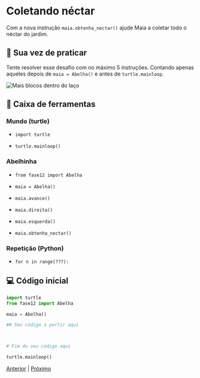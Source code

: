 # Coletando néctar

Com a nova instrução `maia.obtenha_nectar()` ajude Maia a coletar todo o néctar do jardim.

## 🐝 Sua vez de praticar

Tente resolver esse desafio com no máximo 5 instruções. Contando apenas aqueles
depois de `maia = Abelha()` e antes de `turtle.mainloop`.

![Mais blocos dentro do laço](cenario_12.png "Mais blocos dentro do laço")


## 🧰 Caixa de ferramentas

### Mundo (turtle)

- `import turtle`

- `turtle.mainloop()`

### Abelhinha

- `from fase12 import Abelha`

- `maia = Abelha()`

- `maia.avance()`

- `maia.direita()`

- `maia.esquerda()`

- `maia.obtenha_nectar()`

### Repetição (Python)

- `for n in range(???):`


## 💻 Código inicial

```python
import turtle
from fase12 import Abelha

maia = Abelha()

## Seu código a partir aqui



# Fim do seu código aqui

turtle.mainloop()

```

[Anterior](../README.md) | [Próximo](../fase12/README.md)